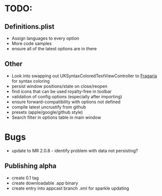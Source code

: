 # TODO:

## Definitions.plist
- Assign languages to every option
- More code samples
- ensure all of the latest options are in there

## Other
- Look into swapping out UKSyntaxColoredTextViewController to [Fragaria](https://github.com/mugginsoft/Fragaria) for syntax coloring
- persist window positions/state on close/reopen
- find icons that can be used royalty-free in toolbar
- validation of config options (especially after importing)
- ensure forward-compatibility with options not defined
- compile latest uncrustify from github
- presets (apple/google/github style)
- Search filter in options table in main window

# Bugs
- update to MR 2.0.8 - identify problem with data not persisting?

## Publishing alpha
- create 0.1 tag
- create downloadable .app binary
- create entry into appcast branch .xml for sparkle updating
